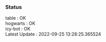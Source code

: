 ### Status


table : OK  
hogwarts : OK  
icy-bot : OK  
Latest Update : 2022-09-25 13:28:25.365524
